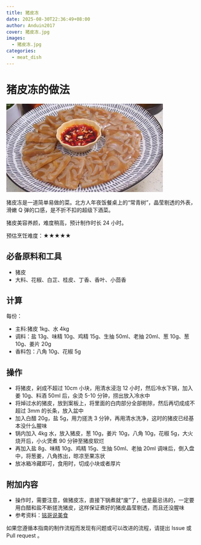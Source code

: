 ```yaml
---
title: 猪皮冻
date: 2025-08-30T22:36:49+08:00
author: Anduin2017
cover: 猪皮冻.jpg
images:
  - 猪皮冻.jpg
categories:
  - meat_dish
---
```


# 猪皮冻的做法

![无骨鸡爪成品](./猪皮冻.jpg)

猪皮冻是一道简单易做的菜。北方人年夜饭餐桌上的“常青树”，晶莹剔透的外表，滑嫩 Q 弹的口感，是不折不扣的超级下酒菜。

猪皮美容养颜，难度稍高，预计制作时长 24 小时。

预估烹饪难度：★★★★★

## 必备原料和工具

<!-- 可以推荐购买哪个品牌的来方便决策。 -->

- 猪皮
- 大料、花椒、白芷、桂皮、丁香、香叶、小茴香

## 计算

每份：

* 主料:猪皮 1kg、水 4kg
* 调料：盐 13g、味精 10g、鸡精 15g、生抽 50ml、老抽 20ml、葱 10g、葱 10g、姜片 20g
* 香料包：八角 10g、花椒 5g

## 操作

- 将猪皮，剁成不超过 10cm 小块，用清水浸泡 12 小时，然后冷水下锅，加入姜 10g、料酒 50ml 后，汆烫 5-10 分钟，捞出放入冷水中
- 将焯过水的猪皮，放到案板上，将里面的白肉部分全部剔除，然后再切成成不超过 3mm 的长条，放入盆中
- 加入白醋 20g，盐 5g，用力搓洗 3 分钟，再用清水洗净，这时的猪皮已经基本没什么腥味
- 锅内加入 4kg 水，放入猪皮，葱 10g，姜片 10g，八角 10g，花椒 5g，大火烧开后，小火煲煮 90 分钟至猪皮软烂
- 再加入盐 8g、味精 10g、鸡精 15g、生抽 50ml、老抽 20ml 调味后，倒入盘中，将葱姜，八角拣出，晾凉至果冻状
- 放冰箱冷藏即可，食用时，切成小块或者厚片

## 附加内容

- 操作时，需要注意，做猪皮冻，直接下锅煮就“废”了，也是最忌讳的，一定要用白醋和盐不断搓洗猪皮，这样保证煮好的猪皮晶莹剔透，而且还没腥味
- 参考资料：[铭哥说美食](https://www.bilibili.com/video/BV1hh41117TL?spm_id_from=333.999.0.0)

如果您遵循本指南的制作流程而发现有问题或可以改进的流程，请提出 Issue 或 Pull request 。
